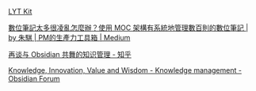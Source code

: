 [LYT Kit](https://www.linkingyourthinking.com/download-lyt-kit)


[數位筆記太多很凌亂怎麼辦？使用 MOC 架構有系統地管理數百則的數位筆記 | by 朱騏 | PM的生產力工具箱 | Medium](https://medium.com/pm%E7%9A%84%E7%94%9F%E7%94%A2%E5%8A%9B%E5%B7%A5%E5%85%B7%E7%AE%B1/%E6%95%B8%E4%BD%8D%E7%AD%86%E8%A8%98%E5%A4%AA%E5%A4%9A%E5%BE%88%E5%87%8C%E4%BA%82%E6%80%8E%E9%BA%BC%E8%BE%A6-451a6cb4ab17)

[再谈与 Obsidian 共舞的知识管理 - 知乎](https://zhuanlan.zhihu.com/p/355344374)

[Knowledge, Innovation, Value and Wisdom - Knowledge management - Obsidian Forum](https://forum.obsidian.md/t/knowledge-innovation-value-and-wisdom/5166/2)
